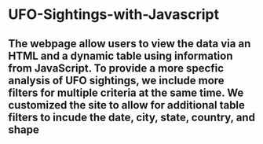 # UFO-Sightings-with-Javascript

##  The webpage allow users to view the data via an HTML and a dynamic table using information from JavaScript. To provide a more specfic analysis of UFO sightings, we include more filters for multiple criteria at the same time. We customized the site to allow for additional table filters to incude the date, city, state, country, and shape
